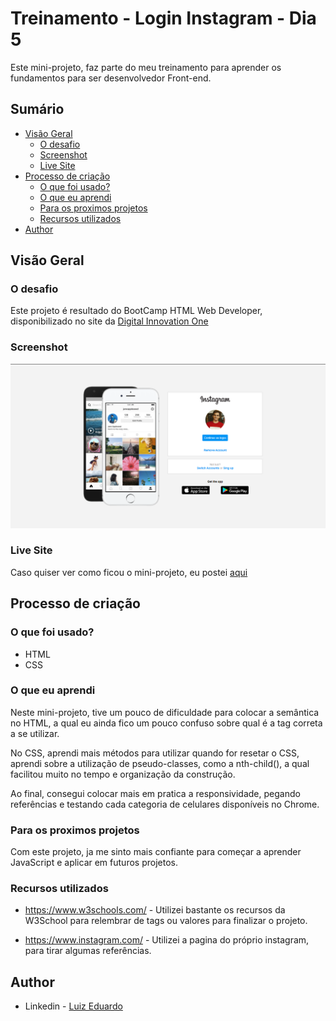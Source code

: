 # Treinamento - Login Instagram - Dia 5

Este mini-projeto, faz parte do meu treinamento para aprender os fundamentos para ser desenvolvedor Front-end.

## Sumário

- [Visão Geral](#resumo)
  - [O desafio](#o-desafio)
  - [Screenshot](#screenshot)
  - [Live Site](#live-site)
- [Processo de criação](#processo-de-crição)
  - [O que foi usado?](#o-que-foi-usado?)
  - [O que eu aprendi](#o-que-eu-aprendi)
  - [Para os proximos projetos](#para-os-proximos-projetos)
  - [Recursos utilizados](#recursos-utilizados)
- [Author](#author)

## Visão Geral

### O desafio

Este projeto é resultado do BootCamp HTML Web Developer, disponibilizado no site da [Digital Innovation One](https://digitalinnovation.one/)

### Screenshot

![](./img/screenshot.PNG)

### Live Site

Caso quiser ver como ficou o mini-projeto, eu postei [aqui](https://legss.github.io/instagram-login/)

## Processo de criação

### O que foi usado?

- HTML
- CSS

### O que eu aprendi

Neste mini-projeto, tive um pouco de dificuldade para colocar a semântica no HTML, a qual eu ainda fico um pouco confuso sobre qual é a tag correta a se utilizar.

No CSS, aprendi mais métodos para utilizar quando for resetar o CSS, aprendi sobre a utilização de pseudo-classes, como a nth-child(), a qual facilitou muito no tempo e organização da construção.

Ao final, consegui colocar mais em pratica a responsividade, pegando referências e testando cada categoria de celulares disponíveis no Chrome.

### Para os proximos projetos

Com este projeto, ja me sinto mais confiante para começar a aprender JavaScript e aplicar em futuros projetos.

### Recursos utilizados

- https://www.w3schools.com/ - Utilizei bastante os recursos da W3School para relembrar de tags ou valores para finalizar o projeto.

- https://www.instagram.com/ - Utilizei a pagina do próprio instagram, para tirar algumas referências.

## Author

- Linkedin - [Luiz Eduardo](https://www.linkedin.com/in/luiz-eduardo-13901b224)
